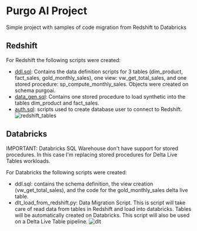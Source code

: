 
# Purgo AI Project

Simple project with samples of code migration from Redshift to Databricks

## Redshift

For Redshift the following scripts were created:

* [ddl.sql](redshift/ddl.sql): Contains the data definition scripts for 3 tables (dim_product, fact_sales, gold_monthly_sales), one view: vw_get_total_sales, and one stored procedure: sp_compute_monthly_sales. Objects were created on schema purgoai.
* [data_gen.sql](redshift/data_gen.sql): Contains one stored procedure to load synthetic into the tables dim_product and fact_sales.
* [auth.sql](redshift/auth.sql): scripts used to create database user to connect to Redshift.
![redshift_tables](/../main/redshift/redshift_tables.png?raw=true "Optional Title")
## Databricks

IMPORTANT: Databricks SQL Warehouse don't have support for stored procedures. In this case I'm replacing stored procedures for Delta Live Tables workloads.

For Databricks the following scripts were created:
* ddl.sql: contains the schema definition, the view creation (vw_get_total_sales), and the code for the gold_monthly_sales delta live table.
* dlt_load_from_redshift.py: Data Migration Script. This is script will take care of read data from tables in Redshift and load into databricks. Tables will be automatically created on Databricks. This script will also be used on a Delta Live Table pipeline.
![dlt](/../main/databricks/Delta_Live_Tables.png?raw=true "Optional Title")


